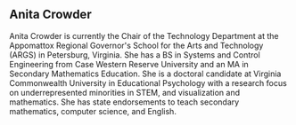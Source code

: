 ## Anita Crowder

Anita Crowder is currently the Chair of the Technology Department at the Appomattox Regional Governor's School for the Arts and Technology (ARGS) in Petersburg, Virginia.  She has a BS in Systems and Control Engineering from Case Western Reserve University and an MA in Secondary Mathematics Education.  She is a doctoral candidate at Virginia Commonwealth University in Educational Psychology with a research focus on underrepresented minorities in STEM, and visualization and mathematics. She has state endorsements to teach secondary mathematics, computer science, and English.
